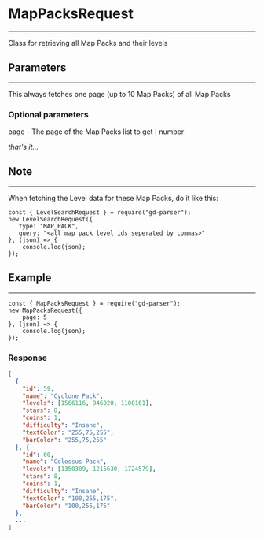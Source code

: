 # MapPacksRequest

---
Class for retrieving all Map Packs and their levels

## Parameters

---
This always fetches one page (up to 10 Map Packs) of all Map Packs
### Optional parameters
page - The page of the Map Packs list to get | number

*that's it...*

## Note

---
When fetching the Level data for these Map Packs, do it like this:
```JS
const { LevelSearchRequest } = require("gd-parser");
new LevelSearchRequest({
   type: "MAP_PACK",
   query: "<all map pack level ids seperated by commas>" 
}, (json) => {
    console.log(json);
});
```

## Example

---
```JS
const { MapPacksRequest } = require("gd-parser");
new MapPacksRequest({
    page: 5
}, (json) => {
    console.log(json);
});
```
### Response
```JSON
[
  {
    "id": 59,
    "name": "Cyclone Pack",
    "levels": [1566116, 946020, 1100161],
    "stars": 8,
    "coins": 1,
    "difficulty": "Insane",
    "textColor": "255,75,255",
    "barColor": "255,75,255"
  }, {
    "id": 60,
    "name": "Colossus Pack",
    "levels": [1350389, 1215630, 1724579],
    "stars": 8,
    "coins": 1,
    "difficulty": "Insane",
    "textColor": "100,255,175",
    "barColor": "100,255,175"
  },
  ...
]
```
